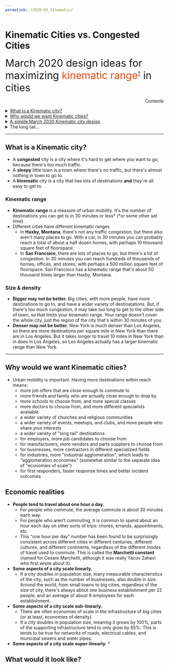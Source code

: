 ```yaml
---
permalink: /2020-03_kinematic/
---
```

# Kinematic Cities vs. Congested Cities

<span style="font-size:24pt;">March 2020 design ideas for maximizing <span style="color:#DF4911;">kinematic range</span><sup style="font-size:12pt;"><a href="#kinematic">?</a></sup> in cities</span>

<div id="contents-title">
  <div style="float:right;">Contents</div>
  <div id="contents-entries">
    <p>&nbsp;</p>
    <div>
      <details>
        <summary><a href="#what">What is a Kinematic city?</a></summary>
        <ul>
          <li><a href="#kinematic_range">Kinematic range</a></li>
          <li><a href="#size">Size & density</a></li>
        </ul>
      </details>
    </div>
    <div>
      <details>
        <summary><a href="#why">Why would we want Kinematic cities?</a></summary>
        <ul>
          <li><a href="#faq">TODO</a></li>
        </ul>
      </details>
    </div>
    <div>
      <details>
        <summary><a href="#simple">A simple March 2020 Kinematic city design</a></summary>
        <ul>
          <li><a href="#faq">TODO</a></li>
        </ul>
      </details>
    </div>
    <div>
      <details>
        <summary>The long tail...</summary>
        <ul>
          <li><a href="#faq">FAQ</a></li>
          <li><a href="#glossary">Glossary</a></li>
          <li><a href="#notes">Notes</a></li>
          <li><a href="#references">References</a></li>
        </ul>
      </details>
    </div>
  </div>
</div>

---

## <a name="what"></a>What is a Kinematic city?

  * A **congested** city is a city where it's hard to get where you want to go, because there's too much traffic.
  * A **sleepy** little town is a town where there's no traffic, but there's almost nothing in town to go to.
  * A **kinematic** city is a city that has lots of destinations **and** they're all easy to get to.

### <a name="kinematic_range"></a>Kinematic range

  * **Kinematic range** is a measure of urban mobility. It's the number of destinations you can get to in 30 minutes or less* (*or some other set time).
  * Different cities have different kinematic ranges
    * In **Haxby, Montana**, there's not any traffic congestion, but there also aren't many places to go. With a car, in 30 minutes you can probably reach a total of about a half dozen homes, with perhaps 10 thousand square feet of floorspace.
    * In **San Francsico**, there are lots of places to go, but there's a lot of congestion. In 30 minutes you can reach hundreds of thousands of homes, offices, and stores, with perhaps a 500 million square feet of floorspace.  San Francisco has a kinematic range that's about 50 thousand times larger than Haxby, Montana.

### <a name="size"></a>Size & density

  * **Bigger may not be better.** Big cities, with more people, have more destinations to go to, and have a wider variety of destinatations. But, if there's too much congestion, it may take too long to get to the other side of town, so that limits your kinematic range. Your range doesn't cover the whole city, just the region of the city that's within 30 minutes of you.
  * **Denser may not be better.** New York is much denser than Los Angeles, so there are more destinations per square mile in New York than there are in Los Angeles. But it takes longer to travel 10 miles in New York than in does in Los Angeles, so Los Angeles actually has a larger kinematic range than New York.


---

## <a name="why"></a>Why would we want Kinematic cities?

  * Urban mobility is important. Having more destinations within reach means:
    * more job offers that are close enough to commute to
    * more friends and family who are actually close enough to drop by
    * more schools to choose from, and more special classes
    * more doctors to choose from, and more different specialists available
    * a wider variety of churches and religious communities
    * a wider variety of events, meetups, and clubs, and more people who share your interests
    * a wider variety of "long tail" destinations
    * for employers, more job candidates to choose from
    * for manufacturers, more vendors and parts suppliers to choose from
    * for businesses, more contractors in different specialized fields
    * for industries, more "industrial agglomeration", which leads to "agglomeration economies" (somewhat similar to the separate idea of "economies of scale")
    * for first responders, faster response times and better incident outcomes

## <a name="economics"></a>Economic realities

  * **People tend to travel about one hour a day.**
    * For people who commute, the average commute is about 30 minutes each way.
    * For people who aren’t commuting, it is common to spend about an hour each day on other sorts of trips: chores, errands, appointments, etc.
    * This "one hour per day" number has been found to be surprisingly consistent across different cities in different centuries, different cultures, and different continents, regardless of the different modes of travel used to commute. This is called the **Marchetti constant** (named for Cesare Marchetti, although it was really Yacov Zahavi who first wrote about it).
  * **Some aspects of a city scale linearly.**
    * If a city doubles in population size, many measurable characteristics of the city, such as the number of businesses, also double in size. Around the world, from small towns to big cities, regardless of the size of city, there's always about one business establishment per 22 people, and an average of about 8 employees for each establishment.
  * **Some aspects of a city scale sub-linearly.**
    * There are often economies of scale in the infrastructure of big cities (or at least, economies of density). 
    * If a city doubles in population size, meaning it grows by 100%, parts of the supporting infrastructure tend to only grow by 85%. This is tends to be true for networks of roads, electrical cables, and municipal sewers and water pipes.
  * **Some aspects of a city scale super-linearly.**
    *


## <a name="summary"></a>What would it look like?



